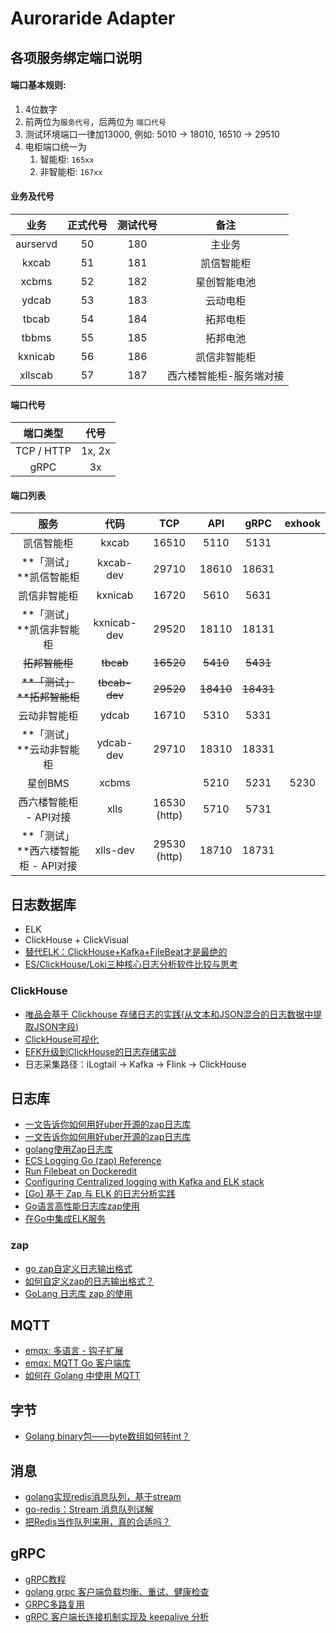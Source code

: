 # Auroraride Adapter



## 各项服务绑定端口说明



#### 端口基本规则: 

1. 4位数字
2. 前两位为`服务代号`，后两位为  `端口代号`
3. 测试环境端口一律加13000, 例如: 5010 -> 18010, 16510 -> 29510
4. 电柜端口统一为
   1. 智能柜: `165xx`
   2. 非智能柜: `167xx`




#### 业务及代号

|   业务   | 正式代号 | 测试代号 |          备注           |
| :------: | :------: | :------: | :---------------------: |
| aurservd |    50    |   180    |         主业务          |
|  kxcab   |    51    |   181    |       凯信智能柜        |
|  xcbms   |    52    |   182    |      星创智能电池       |
|  ydcab   |    53    |   183    |        云动电柜         |
|  tbcab   |    54    |   184    |        拓邦电柜         |
|  tbbms   |    55    |   185    |        拓邦电池         |
| kxnicab  |    56    |   186    |      凯信非智能柜       |
| xllscab  |    57    |   187    | 西六楼智能柜-服务端对接 |



#### 端口代号

|  端口类型  |  代号  |
| :--------: | :----: |
| TCP / HTTP | 1x, 2x |
|    gRPC    |   3x   |



#### 端口列表

|                服务                |     代码      |     TCP      |    API    |   gRPC    | exhook |
| :--------------------------------: | :-----------: | :----------: | :-------: | :-------: | :----: |
|             凯信智能柜             |     kxcab     |    16510     |   5110    |   5131    |        |
|       **「测试」**凯信智能柜       |   kxcab-dev   |    29710     |   18610   |   18631   |        |
|            凯信非智能柜            |    kxnicab    |    16720     |   5610    |   5631    |        |
|      **「测试」**凯信非智能柜      |  kxnicab-dev  |    29520     |   18110   |   18131   |        |
|           ~~拓邦智能柜~~           |   ~~tbcab~~   |  ~~16520~~   | ~~5410~~  | ~~5431~~  |        |
|     ~~**「测试」**拓邦智能柜~~     | ~~tbcab-dev~~ |  ~~29520~~   | ~~18410~~ | ~~18431~~ |        |
|            云动非智能柜            |     ydcab     |    16710     |   5310    |   5331    |        |
|      **「测试」**云动非智能柜      |   ydcab-dev   |    29710     |   18310   |   18331   |        |
|              星创BMS               |     xcbms     |              |   5210    |   5231    |  5230  |
|       西六楼智能柜 - API对接       |     xlls      | 16530 (http) |   5710    |   5731    |        |
| **「测试」**西六楼智能柜 - API对接 |   xlls-dev    | 29530 (http) |   18710   |   18731   |        |





## 日志数据库

- ELK
- ClickHouse + ClickVisual
- [替代ELK：ClickHouse+Kafka+FileBeat才是最绝的](https://dbaplus.cn/news-160-4753-1.html)
- [ES/ClickHouse/Loki三种核心日志分析软件比较与思考](https://www.modb.pro/db/391519)




### ClickHouse
- [唯品会基于 Clickhouse 存储日志的实践(从文本和JSON混合的日志数据中提取JSON字段)](https://blog.csdn.net/wypblog/article/details/125056897)
- [ClickHouse可视化](https://zhuanlan.zhihu.com/p/355043330)
- [EFK升级到ClickHouse的日志存储实战](https://blog.csdn.net/u011487470/article/details/125095610)
- 日志采集路径：iLogtail -> Kafka -> Flink -> ClickHouse



## 日志库

- [一文告诉你如何用好uber开源的zap日志库](https://tonybai.com/2021/07/14/uber-zap-advanced-usage/)
- [一文告诉你如何用好uber开源的zap日志库](https://mp.weixin.qq.com/s?__biz=MzIyNzM0MDk0Mg%3D%3D&chksm=e863f0fadf1479ec6a0138cede9923f44ca158a5e3dcab3d22de56deb6eca56bb0fd9db2e367&idx=1&mid=2247489307&scene=21&sn=0fd725e4be08b40d1e73e53600433910)
- [golang使用Zap日志库](https://zhuanlan.zhihu.com/p/371547318)
- [ECS Logging Go (zap) Reference](https://www.elastic.co/guide/en/ecs-logging/go-zap/current/setup.html)
- [Run Filebeat on Dockeredit](https://www.elastic.co/guide/en/beats/filebeat/master/running-on-docker.html)
- [Configuring Centralized logging with Kafka and ELK stack](https://2much2learn.com/centralized-logging-with-kafka-and-elk-stack/)
- [[Go] 基于 Zap 与 ELK 的日志分析实践](https://juejin.cn/post/6844904039793033223)
- [Go语言高性能日志库zap使用](https://huangzhongde.cn/post/Golang/2020-03-07-golang_logger_zap/)
- [在Go中集成ELK服务](https://jasonkayzk.github.io/2021/05/16/%E5%9C%A8Go%E4%B8%AD%E9%9B%86%E6%88%90ELK%E6%9C%8D%E5%8A%A1/)



### zap

- [go zap自定义日志输出格式](https://www.jianshu.com/p/fc90ea603ef2)
- [如何自定义zap的日志输出格式？](https://cloud.tencent.com/developer/article/1811437)
- [GoLang 日志库 zap 的使用](https://cloud.tencent.com/developer/article/1645126)



## MQTT

- [emqx: 多语言 - 钩子扩展](https://www.emqx.io/docs/zh/v5.0/advanced/lang-exhook.html)
- [emqx: MQTT Go 客户端库](https://www.emqx.io/docs/zh/v5.0/development/go.html)
- [如何在 Golang 中使用 MQTT](https://www.emqx.com/zh/blog/how-to-use-mqtt-in-golang)



## 字节

- [Golang binary包——byte数组如何转int？](https://studygolang.com/articles/1122)



## 消息

- [golang实现redis消息队列，基于stream](https://www.hengyumo.cn/momoblog/detail/202205020949382)
- [go-redis：Stream 消息队列详解](https://www.daixiaohou.com/293.html)
- [把Redis当作队列来用，真的合适吗？](http://kaito-kidd.com/2021/04/19/can-redis-be-used-as-a-queue/)



## gRPC

- [gRPC教程](https://www.liwenzhou.com/posts/Go/gRPC/)
- [golang grpc 客户端负载均衡、重试、健康检查](https://yangxikun.com/golang/2019/10/19/golang-grpc-client-side-lb.html)
- [GRPC多路复用](https://overstarry.vip/posts/grpc%E5%A4%9A%E8%B7%AF%E5%A4%8D%E7%94%A8/)
- [gRPC 客户端长连接机制实现及 keepalive 分析](https://pandaychen.github.io/2020/09/01/GRPC-CLIENT-CONN-LASTING/)